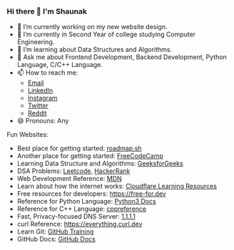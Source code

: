 ### Hi there 👋 I'm Shaunak

- 🔭 I’m currently working on my new website design.
- 🌱 I’m currently in Second Year of college studying Computer Engineering.
- 🤔 I’m learning about Data Structures and Algorithms.
- 💬 Ask me about Frontend Development, Backend Development, Python Language, C/C++ Language.
- 📫 How to reach me:
  - [Email](mailto:admin@shaun420.eu.org)
  - [LinkedIn](https://www.linkedin.com/in/shaunakhawaldar)
  - [Instagram](https://www.instagram.com/shaunakhawaldar)
  - [Twitter](https://twitter.com/Shaun4201)
  - [Reddit](https://www.reddit.com/user/dB_420)
- 😄 Pronouns: Any

Fun Websites:
- Best place for getting started: [roadmap.sh](https://roadmap.sh/get-started)
- Another place for getting started: [FreeCodeCamp](https://www.freecodecamp.org/learn)
- Learning Data Structure and Algorithms: [GeeksforGeeks](https://www.geeksforgeeks.org/learn-data-structures-and-algorithms-dsa-tutorial)
- DSA Problems: [Leetcode](https://leetcode.com), [HackerRank](https://www.hackerrank.com/domains/algorithms)
- Web Development Reference: [MDN](https://developer.mozilla.org/en-US/docs/Web)
- Learn about how the internet works: [Cloudflare Learning Resources](https://www.cloudflare.com/learning)
- Free resources for developers: https://free-for.dev
- Reference for Python Language: [Python3 Docs](https://docs.python.org/3)
- Reference for C++ Language: [cppreference](https://en.cppreference.com/w/cpp)
- Fast, Privacy-focused DNS Server: [1.1.1.1](https://1.1.1.1)
- curl Reference: https://everything.curl.dev
- Learn Git: [GitHub Training](https://githubtraining.github.io/training-manual/#/01_getting_ready_for_class)
- GitHub Docs: [GitHub Docs](https://docs.github.com/en/get-started/using-git)
